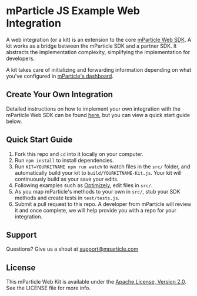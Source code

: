 # mParticle JS Example Web Integration

A web integration (or a kit) is an extension to the core [mParticle Web SDK](https://github.com/mParticle/mparticle-web-sdk). A kit works as a bridge between the mParticle SDK and a partner SDK. It abstracts the implementation complexity, simplifying the implementation for developers.

A kit takes care of initializing and forwarding information depending on what you've configured in [mParticle's dashboard](https://app.mparticle.com).

## Create Your Own Integration

Detailed instructions on how to implement your own integration with the mParticle Web SDK can be found [here](https://docs.mparticle.com/developers/partners/kit-integrations/javascript-kit), but you can view a quick start guide below.

## Quick Start Guide

1. Fork this repo and `cd` into it locally on your computer.
2. Run `npm install` to install dependencies.
3. Run `KIT=YOURKITNAME npm run watch` to watch files in the `src/` folder, and automatically build your kit to `build/YOURKITNAME-Kit.js`. Your kit will continuously build as your save your edits.
4. Following examples such as [Optimizely](https://github.com/mparticle-integrations/mparticle-javascript-integration-optimizely), edit files in `src/`.
5. As you map mParticle's methods to your own in `src/`, stub your SDK methods and create tests in `test/tests.js`.
6. Submit a pull request to this repo. A developer from mParticle will review it and once complete, we will help provide you with a repo for your integration.

## Support

Questions? Give us a shout at <support@mparticle.com>

## License

This mParticle Web Kit is available under the [Apache License, Version 2.0](http://www.apache.org/licenses/LICENSE-2.0). See the LICENSE file for more info.
